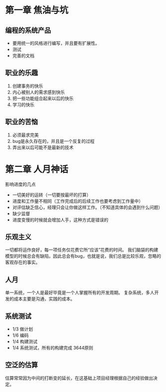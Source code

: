 # 第一章 焦油与坑 #

## 编程的系统产品 ##
- 要用统一的风格进行编写，并且要有扩展性。
- 测试
- 完善的文档

## 职业的乐趣 ##
1. 创建事务的快乐
2. 内心被别人的需求感到快乐
3. 把一些功能组合起来以后的快乐
4. 学习的快乐

## 职业的苦恼 ##
1. 必须最求完美
2. bug是永久存在的，并且是一个反复的过程
3. 弄出来以后可能不是最新的技术

# 第二章 人月神话
影响进度的几点
- 一切美好的运转（一切要按最坏的打算）
- 进度和工作量不相同（工作完成后的后续工作也要考虑到工作量中）
- 对评估缺乏信心，经理只会让你做这样工作。（不知道具体的会遇到什么问题）
- 缺少监督
- 进度变慢的时候就会增加人手，这种方式是错误的

## 乐观主义
一切都将运作良好，每一项任务仅花费它所“应该”花费的时间。
我们脑袋的构建模型的时候总会有缺陷，因此总会有bug，也就是说，我们总是比较乐观，忽略的客观存在的事实。

## 人月
单一系统，一个人是最好毕竟是一个人掌握所有的开发周期。
复杂系统，多人开发的成本主要是沟通，实践的成本。

## 系统测试
- 1/3 做计划
- 1/6 编码
- 1/4 构建测试
- 1/4 系统测试，所有的构建完成
3644原则

## 空泛的估算
估算常常因为中间的打断变的延长，在这基础上项目经理根据自己的经验做出决定。


